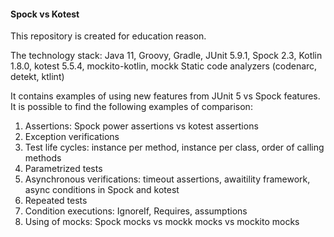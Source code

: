#### Spock vs Kotest

This repository is created for education reason.

The technology stack: Java 11, Groovy, Gradle, JUnit 5.9.1, Spock 2.3, Kotlin 1.8.0, 
kotest 5.5.4, mockito-kotlin, mockk
Static code analyzers (codenarc, detekt, ktlint)

It contains examples of using new features from JUnit 5 vs Spock features.
It is possible to find the following examples of comparison:
1. Assertions: Spock power assertions vs kotest assertions
2. Exception verifications
3. Test life cycles: instance per method, instance per class, order of calling methods
4. Parametrized tests
5. Asynchronous verifications: timeout assertions, awaitility framework, async conditions in Spock and kotest
6. Repeated tests
7. Condition executions: IgnoreIf, Requires, assumptions
8. Using of mocks: Spock mocks vs mockk mocks vs mockito mocks
